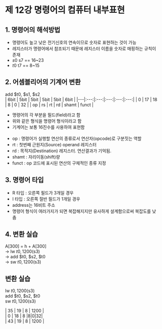 # 제 12강 명령어의 컴퓨터 내부표현 
## 1. 명령어의 해석방법 
- 명령어도 높고 낮은 전기신호의 연속이므로 숫자로 표현하는 것이 가능 
- 레지스터가 명령어에서 참조되기 때문에 레지스터 이름을 숫자로 매핑하는 규칙이 존재 
- $s0~$s7 == 16~23
- $t0~$t7 == 8~15

## 2. 어셈블리어의 기계어 변환 
add $t0, $s1, $s2 <br>
| 6bit | 5bit | 5bit | 5bit | 5bit | 6bit |
|---|:---:|:---:|:---:|:---:|:---:|
| 0 | 17 | 18 | 8 | 0 | 32 |
| op | rs | rt | rd | shamt | funct |

- 명령어의 각 부분을 필드(field)라고 함 
- 위와 같은 형식을 명령어 형식이라고 함 
- 기계어는 보통 16진수를 사용하여 표현함 
<br><br>
- op : 명령어가 실행할 연산의 종류로서 연산자(opcode)로 구분짓는 역할 
- rt : 첫번째 근원지(Source) operand 레지스터 
- rd : 목적지(Destination) 레지스터. 연산결과가 기억됨. 
- shamt : 자리이동(shift)량 
- funct : op 코드에 표시된 연산의 구체적인 종류 지정 

## 3. 명령어 타입 
- R 타입 : 오른쪽 필드가 3개일 경우 
- I 타입 : 오른쪽 절반 필드가 1개일 경우 
- address는 16비트 주소 
- 명령어 형식이 여러가지가 되면 복잡해지지만 유사하게 설계함으로써 복잡도를 낮춤 

## 4. 변환 실습 
A[300] = h + A[300] <br>
-> lw $t0, 1200($s3) <br>
-> add $t0, $s2, $t0 <br>
-> sw $t0, 1200($s3) <br>

## 변환 실습 
lw $t0, 1200($s3) <br>
add $t0, $s2, $t0 <br>
sw $t0, 1200($s3) <br>

| 35 | 19 | 8 | 1200 | <br>
| 0  | 18 | 8 |8|0|32| <br>
| 43 | 19 | 8 | 1200 |